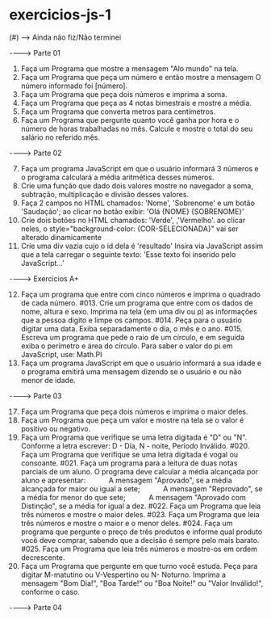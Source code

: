 # exercicios-js-1

(#) --> Ainda não fiz/Não terminei

----> Parte 01

001. Faça um Programa que mostre a mensagem "Alo mundo" na tela.
002. Faça um Programa que peça um número e então mostre a mensagem O número informado foi [número].
003. Faça um Programa que peça dois números e imprima a soma.
004. Faça um Programa que peça as 4 notas bimestrais e mostre a média.
005. Faça um Programa que converta metros para centímetros.
006. Faça um Programa que pergunte quanto você ganha por hora e o número de horas trabalhadas no mês. Calcule e mostre o total do seu salário no referido mês.

----> Parte 02

007. Faça um programa JavaScript em que o usuário informará 3 números e o programa calculará a média aritmética desses números.
008. Crie uma função que dado dois valores mostre no navegador a soma, subtração, multiplicação e divisão desses valores.
009. Faça 2 campos no HTML chamados: 'Nome', 'Sobrenome' e um botão 'Saudação'; ao clicar no botão exibir: 'Olá {NOME} {SOBRENOME}'
010. Crie dois botões no HTML chamados: 'Verde', ,'Vermelho'. ao clicar neles, o style="background-color: {COR-SELECIONADA}" vai ser alterado dinamicamente
011. Crie uma div vazia cujo o id dela é 'resultado' Insira via JavaScript assim que a tela carregar o seguinte texto: 'Esse texto foi inserido pelo JavaScript...'

----> Exercicios A+

012. Faça um programa que entre com cinco números e imprima o quadrado de cada número.
#013. Crie um programa que entre com os dados de nome, altura e sexo. Imprima na tela (em uma div ou p) as informações que a pessoa digito e limpe os campos.
#014. Peça para o usuário digitar uma data. Exiba separadamente o dia, o mês e o ano.
#015. Escreva um programa que pede o raio de um círculo, e em seguida exiba o perímetro e área do círculo. Para saber o valor do pi em JavaScript, use: Math.PI
016. Faça um programa JavaScript em que o usuário informará a sua idade e o programa emitirá uma mensagem dizendo se o usuário e ou não menor de idade.

----> Parte 03 

017. Faça um Programa que peça dois números e imprima o maior deles.
018. Faça um Programa que peça um valor e mostre na tela se o valor é positivo ou negativo.
019. Faça um Programa que verifique se uma letra digitada é "D" ou "N". Conforme a letra escrever: D - Dia, N - noite, Período Inválido.
#020. Faça um Programa que verifique se uma letra digitada é vogal ou consoante.
#021. Faça um programa para a leitura de duas notas parciais de um aluno. O programa deve calcular a média alcançada por aluno e apresentar:
      A mensagem "Aprovado", se a média alcançada for maior ou igual a sete;
      A mensagem "Reprovado", se a média for menor do que sete;
      A mensagem "Aprovado com Distinção", se a média for igual a dez.
#022. Faça um Programa que leia três números e mostre o maior deles.
#023. Faça um Programa que leia três números e mostre o maior e o menor deles.
#024. Faça um programa que pergunte o preço de três produtos e informe qual produto você deve comprar, sabendo que a decisão é sempre pelo mais barato.
#025. Faça um Programa que leia três números e mostre-os em ordem decrescente.
026. Faça um Programa que pergunte em que turno você estuda. Peça para digitar M-matutino ou V-Vespertino ou N- Noturno. Imprima a mensagem "Bom Dia!", "Boa Tarde!" ou "Boa Noite!" ou "Valor Inválido!", conforme o caso.

----> Parte 04

